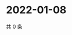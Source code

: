 # 2022-01-08

共 0 条

<!-- BEGIN WEIBO -->
<!-- 最后更新时间 Sat Jan 08 2022 20:01:33 GMT+0800 (China Standard Time) -->

<!-- END WEIBO -->
